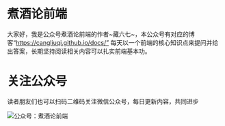# 煮酒论前端
大家好，我是公众号煮酒论前端的作者~藏六七~，本公众号有对应的博客“https://cangliuqi.github.io/docs/”
每天以一个前端的核心知识点来提问并给出答案，长期坚持阅读相关内容可以扎实前端基本功。

# 关注公众号
读者朋友们也可以扫码二维码关注微信公众号，每日更新内容，共同进步

![公众号：煮酒论前端](http://jiaci-file.oss-cn-beijing.aliyuncs.com/jiaci/images/20200514/qrcode.jpg)
